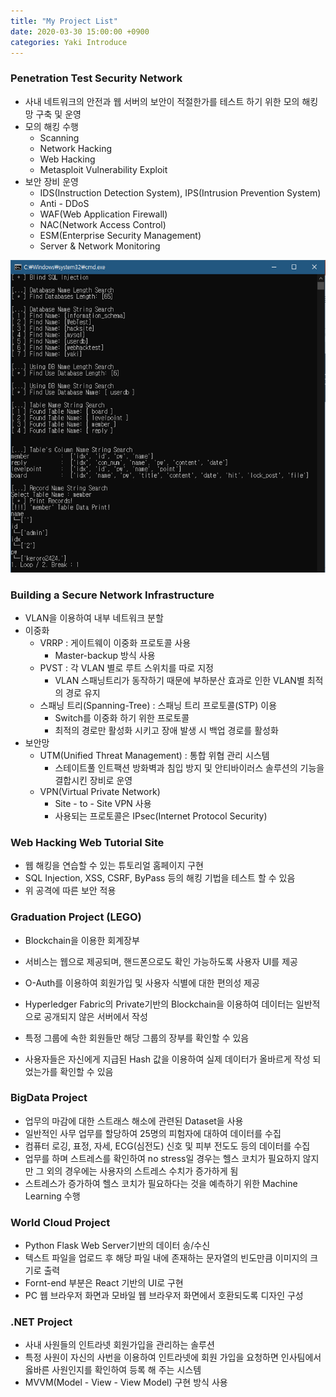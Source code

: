 ```yaml
---
title: "My Project List"
date: 2020-03-30 15:00:00 +0900
categories: Yaki Introduce
---
```


### Penetration Test Security Network

- 사내 네트워크의 안전과 웹 서버의 보안이 적절한가를 테스트 하기 위한 모의 해킹 망 구축 및 운영
- 모의 해킹 수행
  - Scanning
  - Network Hacking
  - Web Hacking
  - Metasploit Vulnerability Exploit
- 보안 장비 운영
  - IDS(Instruction Detection System), IPS(Intrusion Prevention System)
  - Anti - DDoS
  - WAF(Web Application Firewall)
  - NAC(Network Access Control)
  - ESM(Enterprise Security Management)
  - Server & Network Monitoring

<center><img src="_images/SQLInjection.png" width="600" height="500"></center>


### Building a Secure Network Infrastructure

- VLAN을 이용하여 내부 네트워크 분할
- 이중화
  - VRRP : 게이트웨이 이중화 프로토콜 사용
    - Master-backup 방식 사용
  - PVST : 각 VLAN 별로 루트 스위치를 따로 지정
    - VLAN 스패닝트리가 동작하기 때문에 부하분산 효과로 인한 VLAN별 최적의 경로 유지
  - 스패닝 트리(Spanning-Tree) : 스패닝 트리 프로토콜(STP) 이용
    - Switch를 이중화 하기 위한 프로토콜
    - 최적의 경로만 활성화 시키고 장애 발생 시 백업 경로를 활성화
- 보안망
  - UTM(Unified Threat Management) : 통합 위협 관리 시스템
    - 스테이트풀 인트팩션 방화벽과 침입 방지 및 안티바이러스 솔루션의 기능을 결합시킨 장비로 운영
  - VPN(Virtual Private Network)
    - Site - to - Site VPN 사용
    - 사용되는 프로토콜은 IPsec(Internet Protocol Security)



### Web Hacking Web Tutorial Site

- 웹 해킹을 연습할 수 있는 튜토리얼 홈페이지 구현
- SQL Injection, XSS, CSRF, ByPass 등의 해킹 기법을 테스트 할 수 있음
- 위 공격에 따른 보안 적용



### Graduation Project (LEGO)

- Blockchain을 이용한 회계장부

- 서비스는 웹으로 제공되며, 핸드폰으로도 확인 가능하도록 사용자 UI를 제공

- O-Auth를 이용하여 회원가입 및 사용자 식별에 대한 편의성 제공

- Hyperledger Fabric의 Private기반의 Blockchain을 이용하여 데이터는 일반적으로 공개되지 않은 서버에서 작성

- 특정 그룹에 속한 회원들만 해당 그룹의 장부를 확인할 수 있음

- 사용자들은 자신에게 지급된 Hash 값을 이용하여 실제 데이터가 올바르게 작성 되었는가를 확인할 수 있음

  

### BigData Project

- 업무의 마감에 대한 스트래스 해소에 관련된 Dataset을 사용
- 일반적인 사무 업무를 할당하여 25명의 피험자에 대하여 데이터를 수집
- 컴퓨터 로깅, 표정, 자세, ECG(심전도) 신호 및 피부 전도도 등의 데이터를 수집
- 업무를 하며 스트레스를 확인하여 no stress일 경우는 헬스 코치가 필요하지 않지만 그 외의 경우에는 사용자의 스트레스 수치가 증가하게 됨
- 스트레스가 증가하여 헬스 코치가 필요하다는 것을 예측하기 위한 Machine Learning 수행



### World Cloud Project

- Python Flask Web Server기반의 데이터 송/수신
- 텍스트 파일을 업로드 후 해당 파일 내에 존재하는 문자열의 빈도만큼 이미지의 크기로 출력
- Fornt-end 부분은 React 기반의 UI로 구현
- PC 웹 브라우저 화면과 모바일 웹 브라우저 화면에서 호환되도록 디자인 구성



### .NET Project

- 사내 사원들의 인트라넷 회원가입을 관리하는 솔루션
- 특정 사원이 자신의 사번을 이용하여 인트라넷에 회원 가입을 요청하면 인사팀에서 옳바른 사원인지를 확인하여 등록 해 주는 시스템
- MVVM(Model - View - View Model) 구현 방식 사용
